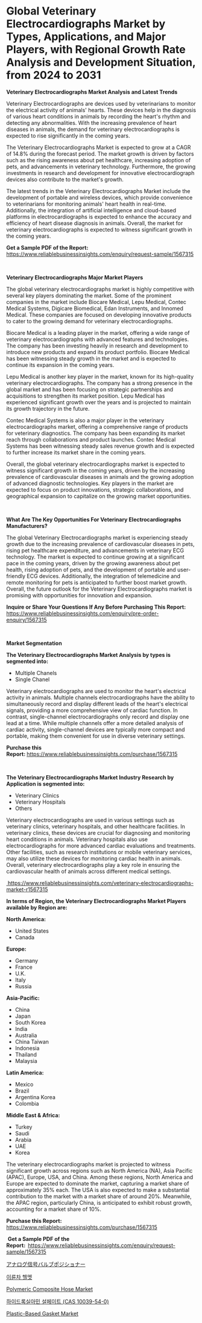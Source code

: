 <p><h1>Global Veterinary Electrocardiographs Market by Types, Applications, and Major Players, with Regional Growth Rate Analysis and Development Situation, from 2024 to 2031</h1></p><p><strong>Veterinary Electrocardiographs Market Analysis and Latest Trends</strong></p>
<p><p>Veterinary Electrocardiographs are devices used by veterinarians to monitor the electrical activity of animals' hearts. These devices help in the diagnosis of various heart conditions in animals by recording the heart's rhythm and detecting any abnormalities. With the increasing prevalence of heart diseases in animals, the demand for veterinary electrocardiographs is expected to rise significantly in the coming years.</p><p>The Veterinary Electrocardiographs Market is expected to grow at a CAGR of 14.8% during the forecast period. The market growth is driven by factors such as the rising awareness about pet healthcare, increasing adoption of pets, and advancements in veterinary technology. Furthermore, the growing investments in research and development for innovative electrocardiograph devices also contribute to the market's growth.</p><p>The latest trends in the Veterinary Electrocardiographs Market include the development of portable and wireless devices, which provide convenience to veterinarians for monitoring animals' heart health in real-time. Additionally, the integration of artificial intelligence and cloud-based platforms in electrocardiographs is expected to enhance the accuracy and efficiency of heart disease diagnosis in animals. Overall, the market for veterinary electrocardiographs is expected to witness significant growth in the coming years.</p></p>
<p><strong>Get a Sample PDF of the Report:&nbsp;</strong> <a href="https://www.reliablebusinessinsights.com/enquiry/request-sample/1567315">https://www.reliablebusinessinsights.com/enquiry/request-sample/1567315</a></p>
<p>&nbsp;</p>
<p><strong>Veterinary Electrocardiographs Major Market Players</strong></p>
<p><p>The global veterinary electrocardiographs market is highly competitive with several key players dominating the market. Some of the prominent companies in the market include Biocare Medical, Lepu Medical, Contec Medical Systems, Digicare Biomedical, Edan Instruments, and Innomed Medical. These companies are focused on developing innovative products to cater to the growing demand for veterinary electrocardiographs.</p><p>Biocare Medical is a leading player in the market, offering a wide range of veterinary electrocardiographs with advanced features and technologies. The company has been investing heavily in research and development to introduce new products and expand its product portfolio. Biocare Medical has been witnessing steady growth in the market and is expected to continue its expansion in the coming years.</p><p>Lepu Medical is another key player in the market, known for its high-quality veterinary electrocardiographs. The company has a strong presence in the global market and has been focusing on strategic partnerships and acquisitions to strengthen its market position. Lepu Medical has experienced significant growth over the years and is projected to maintain its growth trajectory in the future.</p><p>Contec Medical Systems is also a major player in the veterinary electrocardiographs market, offering a comprehensive range of products for veterinary diagnostics. The company has been expanding its market reach through collaborations and product launches. Contec Medical Systems has been witnessing steady sales revenue growth and is expected to further increase its market share in the coming years.</p><p>Overall, the global veterinary electrocardiographs market is expected to witness significant growth in the coming years, driven by the increasing prevalence of cardiovascular diseases in animals and the growing adoption of advanced diagnostic technologies. Key players in the market are expected to focus on product innovations, strategic collaborations, and geographical expansion to capitalize on the growing market opportunities.</p></p>
<p>&nbsp;</p>
<p><strong>What Are The Key Opportunities For Veterinary Electrocardiographs Manufacturers?</strong></p>
<p><p>The global Veterinary Electrocardiographs market is experiencing steady growth due to the increasing prevalence of cardiovascular diseases in pets, rising pet healthcare expenditure, and advancements in veterinary ECG technology. The market is expected to continue growing at a significant pace in the coming years, driven by the growing awareness about pet health, rising adoption of pets, and the development of portable and user-friendly ECG devices. Additionally, the integration of telemedicine and remote monitoring for pets is anticipated to further boost market growth. Overall, the future outlook for the Veterinary Electrocardiographs market is promising with opportunities for innovation and expansion.</p></p>
<p><strong>Inquire or Share Your Questions If Any Before Purchasing This Report:</strong> <a href="https://www.reliablebusinessinsights.com/enquiry/pre-order-enquiry/1567315">https://www.reliablebusinessinsights.com/enquiry/pre-order-enquiry/1567315</a></p>
<p>&nbsp;</p>
<p><strong>Market Segmentation</strong></p>
<p><strong>The Veterinary Electrocardiographs Market Analysis by types is segmented into:</strong></p>
<p><ul><li>Multiple Chanels</li><li>Single Chanel</li></ul></p>
<p><p>Veterinary electrocardiographs are used to monitor the heart's electrical activity in animals. Multiple channels electrocardiographs have the ability to simultaneously record and display different leads of the heart's electrical signals, providing a more comprehensive view of cardiac function. In contrast, single-channel electrocardiographs only record and display one lead at a time. While multiple channels offer a more detailed analysis of cardiac activity, single-channel devices are typically more compact and portable, making them convenient for use in diverse veterinary settings.</p></p>
<p><strong>Purchase this Report:&nbsp;</strong><a href="https://www.reliablebusinessinsights.com/purchase/1567315">https://www.reliablebusinessinsights.com/purchase/1567315</a></p>
<p>&nbsp;</p>
<p><strong>The Veterinary Electrocardiographs Market Industry Research by Application is segmented into:</strong></p>
<p><ul><li>Veterinary Clinics</li><li>Veterinary Hospitals</li><li>Others</li></ul></p>
<p><p>Veterinary electrocardiographs are used in various settings such as veterinary clinics, veterinary hospitals, and other healthcare facilities. In veterinary clinics, these devices are crucial for diagnosing and monitoring heart conditions in animals. Veterinary hospitals also use electrocardiographs for more advanced cardiac evaluations and treatments. Other facilities, such as research institutions or mobile veterinary services, may also utilize these devices for monitoring cardiac health in animals. Overall, veterinary electrocardiographs play a key role in ensuring the cardiovascular health of animals across different medical settings.</p></p>
<p><a href="https://www.reliablebusinessinsights.com/veterinary-electrocardiographs-market-r1567315">&nbsp;https://www.reliablebusinessinsights.com/veterinary-electrocardiographs-market-r1567315</a></p>
<p><strong>In terms of Region, the Veterinary Electrocardiographs Market Players available by Region are:</strong></p>
<p>
    <p> <strong> North America: </strong>
        <ul>
            <li>United States</li>
            <li>Canada</li>
        </ul>
        </p> 
    <p> <strong> Europe: </strong>
        <ul>
            <li>Germany</li>
            <li>France</li>
            <li>U.K.</li>
            <li>Italy</li>
            <li>Russia</li>
        </ul>
        </p> 
    <p> <strong> Asia-Pacific: </strong>
        <ul>
            <li>China</li>
            <li>Japan</li>
            <li>South Korea</li>
            <li>India</li>
            <li>Australia</li>
            <li>China Taiwan</li>
            <li>Indonesia</li>
            <li>Thailand</li>
            <li>Malaysia</li>
        </ul>
        </p> 
    <p> <strong> Latin America: </strong>
        <ul>
            <li>Mexico</li>
            <li>Brazil</li>
            <li>Argentina Korea</li>
            <li>Colombia</li>
        </ul>
        </p> 
    <p> <strong> Middle East & Africa: </strong>
        <ul>
            <li>Turkey</li>
            <li>Saudi</li>
            <li>Arabia</li>
            <li>UAE</li>
            <li>Korea</li>
        </ul>
    </p>
    </p>
<p><p>The veterinary electrocardiographs market is projected to witness significant growth across regions such as North America (NA), Asia Pacific (APAC), Europe, USA, and China. Among these regions, North America and Europe are expected to dominate the market, capturing a market share of approximately 35% each. The USA is also expected to make a substantial contribution to the market with a market share of around 20%. Meanwhile, the APAC region, particularly China, is anticipated to exhibit robust growth, accounting for a market share of 10%.</p></p>
<p><strong>Purchase this Report: </strong><a href="https://www.reliablebusinessinsights.com/purchase/1567315">https://www.reliablebusinessinsights.com/purchase/1567315</a></p>
<p>&nbsp;<strong>Get a Sample PDF of the Report:&nbsp;&nbsp;</strong><a href="https://www.reliablebusinessinsights.com/enquiry/request-sample/1567315">https://www.reliablebusinessinsights.com/enquiry/request-sample/1567315</a></p>
<p><strong></strong></p>
<p><p><a href="https://github.com/alyle7648/Market-Research-Report-List-1/blob/main/685787590967.md">アナログ信号バルブポジショナー</a></p><p><a href="https://github.com/OwenHamiytll568745/Market-Research-Report-List-1/blob/main/407264284809.md">이륜차 헬멧</a></p><p><a href="https://github.com/SashaBeier2023/Market-Research-Report-List-1/blob/main/polymeric-composite-hose-market.md">Polymeric Composite Hose Market</a></p><p><a href="https://github.com/brendon65677/Market-Research-Report-List-1/blob/main/361304284810.md">하이드록실아민 설페이트 (CAS 10039-54-0)</a></p><p><a href="https://github.com/singletonthaxterkelliehr2df/Market-Research-Report-List-2/blob/main/plastic-based-gasket-market.md">Plastic-Based Gasket Market</a></p></p>